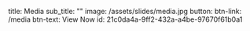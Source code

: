 title: Media
sub_title: ""
image: /assets/slides/media.jpg
button:
  btn-link: /media
  btn-text: View Now
id: 21c0da4a-9ff2-432a-a4be-97670f61b0a1
